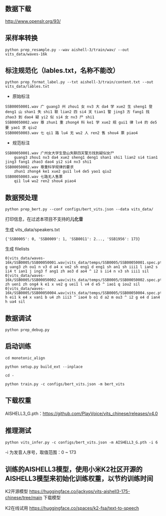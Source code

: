 ## 数据下载
http://www.openslr.org/93/

## 采样率转换
```
python prep_resample.py --wav aishell-3/train/wav/ --out vits_data/waves-16k
```

## 标注规范化（lables.txt，名称不能改）
```
python prep_format_label.py --txt aishell-3/train/content.txt --out vits_data/lables.txt
```

- 原始标注
```
SSB00050001.wav	广 guang3 州 zhou1 女 nv3 大 da4 学 xue2 生 sheng1 登 deng1 山 shan1 失 shi1 联 lian2 四 si4 天 tian1 警 jing3 方 fang1 找 zhao3 到 dao4 疑 yi2 似 si4 女 nv3 尸 shi1
SSB00050002.wav	尊 zhun1 重 zhong4 科 ke1 学 xue2 规 gui1 律 lv4 的 de5 要 yao1 求 qiu2
SSB00050003.wav	七 qi1 路 lu4 无 wu2 人 ren2 售 shou4 票 piao4
```
- 规范标注
```
SSB00050001.wav 广州女大学生登山失联四天警方找到疑似女尸
	guang3 zhou1 nv3 da4 xue2 sheng1 deng1 shan1 shi1 lian2 si4 tian1 jing3 fang1 zhao3 dao4 yi2 si4 nv3 shi1
SSB00050002.wav 尊重科学规律的要求
	zhun1 zhong4 ke1 xue2 gui1 lv4 de5 yao1 qiu2
SSB00050003.wav 七路无人售票
	qi1 lu4 wu2 ren2 shou4 piao4
```
## 数据预处理
```
python prep_bert.py --conf configs/bert_vits.json --data vits_data/
```

打印信息，在过滤本项目不支持的**儿化音**

生成 vits_data/speakers.txt
```
{'SSB0005': 0, 'SSB0009': 1, 'SSB0011': 2..., 'SSB1956': 173}
```
生成 filelists
```
0|vits_data/waves-16k/SSB0005/SSB00050001.wav|vits_data/temps/SSB0005/SSB00050001.spec.pt|vits_data/berts/SSB0005/SSB00050001.npy|sil g uang3 zh ou1 n v3 d a4 x ve2 sh eng1 d eng1 sh an1 sh iii1 l ian2 s ii4 t ian1 j ing3 f ang1 zh ao3 d ao4 ^ i2 s ii4 n v3 sh iii1 sil
0|vits_data/waves-16k/SSB0005/SSB00050002.wav|vits_data/temps/SSB0005/SSB00050002.spec.pt|vits_data/berts/SSB0005/SSB00050002.npy|sil zh uen1 zh ong4 k e1 x ve2 g uei1 l v4 d e5 ^ iao1 q iou2 sil
0|vits_data/waves-16k/SSB0005/SSB00050004.wav|vits_data/temps/SSB0005/SSB00050004.spec.pt|vits_data/berts/SSB0005/SSB00050004.npy|sil h ei1 k e4 x van1 b u4 zh iii3 ^ iao4 b o1 d a2 m ou3 ^ i2 g e4 d ian4 h ua4 sil
```
## 数据调试
```
python prep_debug.py
```

## 启动训练

```
cd monotonic_align

python setup.py build_ext --inplace

cd -

python train.py -c configs/bert_vits.json -m bert_vits
```

## 下载权重
AISHELL3_G.pth：https://github.com/PlayVoice/vits_chinese/releases/v4.0

## 推理测试
```
python vits_infer.py -c configs/bert_vits.json -m AISHELL3_G.pth -i 6
```
-i 为发音人序号，取值范围：0 ~ 173

## 训练的AISHELL3模型，使用小米K2社区开源的AISHELL3模型来初始化训练权重，以节约训练时间
K2开源模型 https://huggingface.co/jackyqs/vits-aishell3-175-chinese/tree/main 下载模型

K2在线试用 https://huggingface.co/spaces/k2-fsa/text-to-speech
